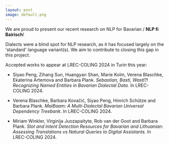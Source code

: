 ```yaml
---
layout: post
image: default.png
---
```


We are proud to present our recent research on NLP for Bavarian / **NLP fi Bairisch**! 

Dialects were a blind spot for NLP research, as it has focused largely on the 'standard' language variant(s). We aim to contribute to closing this gap in this project.

Accepted works to appear at LREC-COLING 2024 in Turin this year:


- Siyao Peng, Zihang Sun, Huangyan Shan, Marie Kolm, Verena Blaschke, Ekaterina Artemova and Barbara Plank. *Sebastian, Basti, Wastl?! Recognizing Named Entities in Bavarian Dialectal Data.* In LREC-COLING 2024.

- Verena Blaschke, Barbara Kovačić, Siyao Peng, Hinrich Schütze and Barbara Plank. *MaiBaam: A Multi-Dialectal Bavarian Universal Dependency Treebank*. In LREC-COLING 2024.

- Miriam Winkler, Virginija Juozapaityte, Rob van der Goot and Barbara Plank. *Slot and Intent Detection Resources for Bavarian and Lithuanian: Assessing Translations vs Natural Queries to Digital Assistants.* In LREC-COLING 2024.


